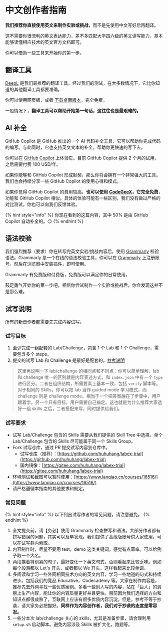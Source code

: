 # 中文创作者指南

**我们推荐你直接使用英文来制作实验或挑战**，而不是先使用中文写好后再翻译。

这不需要你很流利的英文表达能力，差不多匹配大学四六级的英文读写能力，基本能够读懂相应技术的英文官方文档即可。

你可以借助一些工具来开始你的第一步。

## 翻译工具

[DeepL](https://www.deepl.com/translator) 是我们最推荐的翻译工具。经过我们的测试，在大多数情况下，它比你知道的其他翻译工具都要准确。

你可以使用网页版，或者 [下载桌面版本](https://www.deepl.com/zh/app/)，完全免费。

一般情况下，**翻译工具可以帮助开始第一句话，这往往也是最艰难的。**

## AI 补全

GitHub Copilot 是 GitHub 推出的一个 AI 代码补全工具，它可以帮助你完成代码的编写。与此同时，它也支持英文文本的补全，帮助你更快速的写下去。

你可以在 [GitHub Copilot](https://copilot.github.com/) 上体验它。目前 GitHub Copilot 提供 2 个月的试用，之后需要付费 100 USD/年。

如果你能够和 GitHub Copilot 形成默契，那么你将会拥有一个非常强大的工具。我们也会持续分享一些 GitHub Copilot 的使用心得和模式。

如果你觉得 GitHub Copilot 的费用较高，**也可以使用** [**CodeGeeX**](https://marketplace.visualstudio.com/items?itemName=aminer.codegeex)**，它完全免费**，功能和 GitHub Copilot 相似。具体的体验可能有一些区别，我们没有做过严格的对比测试，你也可以向我们反馈体验。

{% hint style="info" %}
你现在看到的这篇内容，其中 50% 是由 GitHub Copilot 自动补全的。😏
{% endhint %}

## 语法校验

我们强烈推荐（要求）你在转写完英文实验/挑战内容后，使用 [Grammarly](https://www.grammarly.com/) 校验语法。Grammarly 是一个在线的语法校验工具，你可以在 [Grammarly](https://www.grammarly.com/) 上注册账号，然后在浏览器中安装插件，即可使用。

Grammarly 有免费版和付费版，免费版可以满足你的日常使用。

鼓足勇气开始你的第一步吧，相信你尝试制作一个实验或挑战后，你会发现这并不是那么难。

## 试写说明

所有的新晋作者都需要先完成内容试写。

### 试写目标

1. 至少完成一组配套的 Lab/Challenge，包含 1 个 Lab 和 1 个 Challenge，需要包含多个 steps。
2. 提交的试写 Lab 和 Challenge 是最好是配套的。[参考说明](what-are-the-lab-and-challenge.md#some-tips)

> 这里再说明一下 lab/challenge 的相同点和不同点：你可以简单理解，lab 和 challenge 唯一的区别就是内容表述方式，和 `index.json` 中有一个 `type` 进行区分。二者在组织结构，所需要素上基本一致，包括 `verify` 脚本等。对于相同的 Skills，你可以把 lab 当作 guided mode 学习模式，而 challenge 则是 challenge mode。相当于一个把答案融在了步骤中，用户跟着学。另一个只有目标，用户需要自己搞定。这也就是为什么推荐大家选好一组 skills 之后，二者搭配来写，同时提供给我们。

### 试写要求

- 试写 Lab/Challenge 包含的 Skills 需要从我们提供的 Skill Tree 中选择。单个 Lab/Challenge 包含的 Skills 尽可能属于同一个 Skills Group。
- Fork 试写仓库，通过 PR 提交试写内容到仓库中。
  - 试写仓库（推荐）：[https://github.com/huhuhang/labex-trial](https://github.com/huhuhang/labex-trial)
  - 国内镜像：[https://gitee.com/huhuhang/labex-trial](https://gitee.com/huhuhang/labex-trial)
- 环境测试和截图可以暂时使用：[https://www.lanqiao.cn/courses/16516/](https://www.lanqiao.cn/courses/16516/)
- 请严格遵循本指南的其他要求和规定。

### 常见问题

{% hint style="info" %}
以下列出试写作者的常见问题，请注意避免。
{% endhint %}

1. 全文提交前，请【务必】使用 Grammarly 检查拼写和语法。大部分作者都有拼写错误的问题，其实可以及早发现。我们提供了高级版账号供大家使用，可以在试写群内索取。
2. 内容制作时，尽量不要用 test，demo 这类关键词，感觉有点草率。可以给例子取一个大名。
3. 两段挨着特别紧的句子，最好变化一下英文句式，否则看起来比较乏味。例如每个段落都以 Let's 开头，或者都以 We 开头，这样看起来比较单调。
4. 多阅读和学习一些外网相同技术方向的英文内容，学习一些地道的句式和持续进步。包括我们的竞品 Educative，Codecademy 等。大家在制作内容是，推荐先去外网寻找一些优质案例。多看一些别人写的内容，站在「巨人」的肩膀上生产内容，能让你的内容质量更好并且更快。目前因为我们选择的方向和知识点都很成熟了，互联网上应该有很多优质内容沉淀。但是，参考不等于抄袭，请大家务必把握好。**同样作为内容创作者，我们对于抄袭的态度是零容忍。**
5. 一些分本次 lab/challenge 关心的 skills，尤其是准备步骤，请合理利用 `setup.sh` 启动脚本。避免内容涉及 Skills 被扩大化，跑题等。
